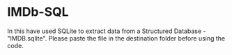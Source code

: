 # IMDb-SQL
In this have used SQLite to extract data from a Structured Database - "IMDB.sqlite".
Please paste the file in the destination folder before using the code.
